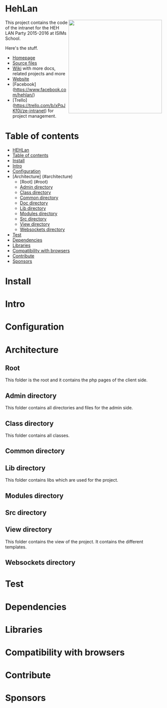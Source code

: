 HehLan
======

<img src="https://raw.github.com/HehLan/Intranet-5.0/master/logoheh.png" align="right" width="300px" />

This project contains the code of the intranet for the HEH LAN Party 2015-2016 at ISIMs School.


Here's the stuff.

- [Homepage](https://github.com/HehLan)
- [Source files](https://github.com/HehLan/Intranet-5.0)
- [Wiki]() with more docs, related projects and more
- [Website](http://www.hehlan.be/)
- [Facebook] (https://www.facebook.com/hehlan/)
- [Trello] (https://trello.com/b/xPqJKf0i/ze-intranet) for project management.


Table of contents
=================

- [HEHLan](#HehLan)
- [Table of contents](#table-of-contents)
- [Install](#install)
- [Intro](#intro)
- [Configuration](#configuration)
- [Architecture] (#architecture)
    - [Root] (#root)
    - [Admin directory](#admin-directory)
    - [Class directory](#class-directory)
    - [Common directory](#common-directory)
    - [Doc directory](#doc-directory)
    - [Lib directory](#lib-directory)
    - [Modules directory](#modules-directory)
    - [Src directory](#src-directory)
    - [View directory](#view-directory)
    - [Websockets directory](#websockets-directory)
- [Test](#test)
- [Dependencies](#dependencies)
- [Libraries](#libraries)
- [Compatibility with browsers](#compatibility-with-browsers)
- [Contribute](#contribute)
- [Sponsors](#sponsors)


Install
=======



Intro
=====


Configuration
=============


Architecture
============

Root
----

This folder is the root and it contains the php pages of the client side.

Admin directory
---------------

This folder contains all directories and files for the admin side.

Class directory
---------------

This folder contains all classes.

Common directory
----------------


Lib directory
-------------

This folder contains libs which are used for the project.

Modules directory
-----------------


Src directory
-------------


View directory
--------------

This folder contains the view of the project. It contains the different templates.

Websockets directory
--------------------




Test
====


Dependencies
============


Libraries
=========



Compatibility with browsers
===========================



Contribute
==========


Sponsors
========




